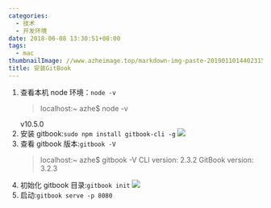 ```yaml
---
categories:
  - 技术
  - 开发环境
date: 2018-06-08 13:30:51+08:00
tags:
  - mac
thumbnailImage: //www.azheimage.top/markdown-img-paste-2019011014402315.png
title: 安装GitBook
---
```


1. 查看本机 node 环境：`node -v`
   > localhost:~ azhe$ node -v
   <!--more-->
   v10.5.0
2. 安装 gitbook:`sudo npm install gitbook-cli -g`
   ![](https://www.azheimage.top/markdown-img-paste-20190131164113325.png)
3. 查看 gitbook 版本:`gitbook -V`
   > localhost:~ azhe$ gitbook -V
   > CLI version: 2.3.2
   > GitBook version: 3.2.3
4. 初始化 gitbook 目录:`gitbook init`
   ![](https://www.azheimage.top/markdown-img-paste-20190131164429473.png)
5. 启动:`gitbook serve -p 8080`
